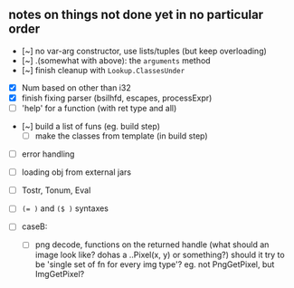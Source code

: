 ## notes on things not done yet in no particular order

- [~] no var-arg constructor, use lists/tuples (but keep overloading)
- [~] .(somewhat with above): the `arguments` method
- [~] finish cleanup with `Lookup.ClassesUnder`
- [x] Num based on other than i32
- [x] finish fixing parser (bsilhfd, escapes, processExpr)
- [ ] 'help' for a function (with ret type and all)
- [~] build a list of funs (eg. build step)
    - [ ] make the classes from template (in build step)
- [ ] error handling
- [ ] loading obj from external jars
- [ ] Tostr, Tonum, Eval
- [ ] `(= )` and `($ )` syntaxes

- [ ] caseB:
    - [ ] png decode, functions on the returned handle (what should an image look like? dohas a ..Pixel(x, y) or something?)
          should it try to be 'single set of fn for every img type'? eg. not PngGetPixel, but ImgGetPixel?
